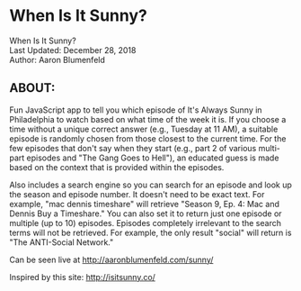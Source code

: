 # When Is It Sunny?

When Is It Sunny? <br>
Last Updated: December 28, 2018 <br>
Author: Aaron Blumenfeld

## ABOUT:

Fun JavaScript app to tell you which episode of It's Always Sunny in Philadelphia to watch based on what time of the week it is. If you choose a time without a unique correct
answer (e.g., Tuesday at 11 AM), a suitable episode is randomly chosen from those closest to the current time. For the few episodes that don't say when they start (e.g.,
part 2 of various multi-part episodes and "The Gang Goes to Hell"), an educated guess is made based on the context that is provided within the episodes.

Also includes a search engine so you can search for an episode and look up the season and episode number. It doesn't need to be exact text. For example, "mac dennis timeshare"
will retrieve "Season 9, Ep. 4: Mac and Dennis Buy a Timeshare." You can also set it to return just one episode or multiple (up to 10) episodes. Episodes completely irrelevant
to the search terms will not be retrieved. For example, the only result "social" will return is "The ANTI-Social Network."

Can be seen live at http://aaronblumenfeld.com/sunny/

Inspired by this site: http://isitsunny.co/
